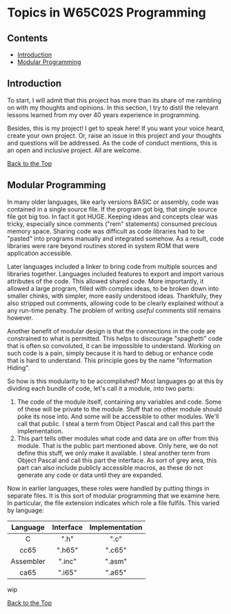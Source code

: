 # Topics in W65C02S Programming

## Contents

* [Introduction](#introduction)
* [Modular Programming](#modular-programming)

## Introduction

To start, I will admit that this project has more than its share of me
rambling on with my thoughts and opinions. In this section, I try to distil
the relevant lessons learned from my over 40 years experience in
programming.

Besides, this is my project! I get to speak here! If you want your voice
heard, create your own project. Or, raise an issue in this project and your
thoughts and questions will be addressed. As the code of conduct mentions,
this is an open and inclusive project. All are welcome.

[Back to the Top](#topics-in-w65c02s-programming)

## Modular Programming

In many older languages, like early versions BASIC or assembly, code was
contained in a single source file. If the program got big, that single
source file got big too. In fact it got HUGE. Keeping ideas and concepts
clear was tricky, especially since comments ("rem" statements) consumed
precious memory space. Sharing code was difficult as code libraries had to
be "pasted" into programs manually and integrated somehow. As a result,
code libraries were rare beyond routines stored in system ROM that were
application accessible.

Later languages included a linker to bring code from multiple sources and
libraries together. Languages included features to export and import various
attributes of the code. This allowed shared code. More importantly, it
allowed a large program, filled with complex ideas, to be broken down into
smaller chinks, with simpler, more easily understood ideas. Thankfully,
they also stripped out comments, allowing code to be clearly explained
without a any run-time penalty. The problem of writing _useful_ comments
still remains however.

Another benefit of modular design is that the connections in the code are
constrained to what is permitted. This helps to discourage "spaghetti"
code that is often so convoluted, it can be impossible to understand. Working
on such code is a pain, simply because it is hard to debug or enhance code
that is hard to understand. This principle goes by the name "Information
Hiding".

So how is this modularity to be accomplished? Most languages go at this by
dividing each bundle of code, let's call it a module, into two parts:

1. The code of the module itself, containing any variables and code. Some
of these will be private to the module. Stuff that no other module should
poke its nose into. And some will be accessible to other modules. We'll
call that public. I steal a term from Object Pascal and call this part the
implementation.
2. This part tells other modules what code and data are on offer from this
module. That is the public part mentioned above. Only here, we do not define
this stuff, we only make it available. I steal another term from Object Pascal
and call this part the interface. As sort of grey area, this part can also
include publicly accessible macros, as these do not generate any code or data
until they are expanded.

Now in earlier languages, these roles were handled by putting things in
separate files. It is this sort of modular programming that we examine here.
In particular, the file extension indicates which role a file fulfils. This
varied by language:

| Language  | Interface | Implementation |
|:---------:|:---------:|:--------------:|
| C         |   ".h"    |    ".c"        |
| cc65      |   ".h65"  |    ".c65"      |
| Assembler |   ".inc"  |    ".asm"      |
| ca65      |   ".i65"  |    ".a65"      |

wip

[Back to the Top](#topics-in-w65c02s-programming)
